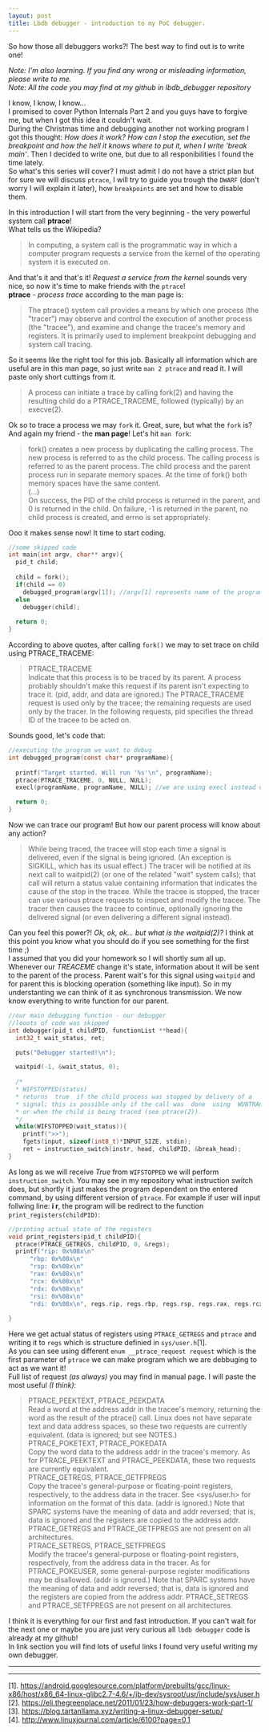 ```yaml
---
layout: post
title: Lbdb debugger - introduction to my PoC debugger.
---
```


So how those all debuggers works?! The best way to find out is to write one!

_Note: I'm also learning. If you find any wrong or misleading information, please write to me._  
_Note: All the code you may find at my github in lbdb\_debugger repository_

I know, I know, I know...  
I promised to cover Python Internals Part 2 and you guys have to forgive me, but when I got this idea it couldn't wait.  
During the Christmas time and debugging another not working program I got this thought: _How does it work? How can I stop the execution, set the breakpoint and how the hell it knows where to put it, when I write 'break main'_. Then I decided to write one, but due to all responibilities I found the time lately.  
So what's this series will cover? I must admit I do not have a strict plan but for sure we will discuss `ptrace`, I will try to guide you trough the `DWARF` (don't worry I will explain it later), how `breakpoints` are set and how to disable them.

In this introduction I will start from the very beginning - the very powerful system call **ptrace**!  
What tells us the Wikipedia?  

>In computing, a system call is the programmatic way in which a computer program requests a service from the kernel of the operating system it is executed on.

And that's it and that's it! _Request a service from the kernel_ sounds very nice, so now it's time to make friends with the `ptrace`!  
**ptrace** - _process trace_ according to the man page is:

>The  ptrace()  system  call  provides a means by which one process (the "tracer") may observe and control the execution of another process (the "tracee"),  and  examine  and change the tracee's memory and registers. It is primarily used to implement breakpoint debugging and system  call tracing.

So it seems like the right tool for this job. Basically all information which are useful are in this man page, so just write `man 2 ptrace` and read it. I will paste only short cuttings from it.

>A process can initiate a  trace  by  calling  fork(2)  and  having  the resulting  child  do  a  PTRACE_TRACEME,  followed  (typically)  by  an execve(2).

Ok so to trace a process we may `fork` it. Great, sure, but what the `fork` is? And again my friend - the **man page**! Let's hit `man fork`:

>fork()  creates  a new process by duplicating the calling process.  The new process is referred to as the child process.  The  calling  process is referred to as the parent process. The child process and the parent process run in separate memory spaces. At the time of fork() both memory spaces have the same content.  
(...)  
On success, the PID of the child process is returned in the parent, and 0 is returned in the child.  On failure, -1 is returned in the  parent, no child process is created, and errno is set appropriately.

Ooo it makes sense now! It time to start coding.

```c
//some skipped code
int main(int argv, char** argv){
  pid_t child;
  
  child = fork();
  if(child == 0)
    debugged_program(argv[1]); //argv[1] represents name of the program we want to trace
  else
    debugger(child);
  
  return 0;
}
```
According to above quotes, after calling `fork()` we may to set trace on child using PTRACE_TRACEME:

>PTRACE_TRACEME  
Indicate that this process is to be traced  by  its  parent. A process probably shouldn't make this request if its parent isn't expecting to trace it. (pid, addr, and data are ignored.) 
The PTRACE_TRACEME request is  used  only  by  the  tracee;  the remaining  requests are used only by the tracer.  In the following requests, pid specifies the thread ID of the  tracee  to  be acted  on.

Sounds good, let's code that:
```c
//executing the program we want to debug
int debugged_program(const char* programName){
  
  printf("Target started. Will run '%s'\n", programName);
  ptrace(PTRACE_TRACEME, 0, NULL, NULL);
  execl(programName, programName, NULL); //we are using execl instead of execve

  return 0;
}
```

Now we can trace our program! But how our parent process will know about any action?

>While  being  traced, the tracee will stop each time a signal is delivered, even if the signal is being ignored.  (An exception  is  SIGKILL, which  has  its usual effect.)  The tracer will be notified at its next call to waitpid(2) (or one of the related "wait"  system  calls);  that call  will  return a status value containing information that indicates the cause of the stop in the tracee.  While the tracee is stopped,  the tracer  can  use  various  ptrace  requests  to  inspect and modify the tracee.  The tracer then causes  the  tracee  to  continue,  optionally ignoring  the  delivered  signal (or even delivering a different signal instead).

Can you feel this power?! _Ok, ok, ok... but what is the waitpid(2)?_ I think at this point you know what you should do if you see something for the first time ;)  
I assumed that you did your homework so I will shortly sum all up. Whenever our _TREACEME_ change it's state, information about it will be sent to the parent of the process. Parent wait's for this signal using `waitpid` and for parent this is blocking operation (something like input). So in my understanting we can think of it as synchronous transmission. We now know everything to write function for our parent.

```c
//our main debugging function - our debugger
//looots of code was skipped
int debugger(pid_t childPID, functionList **head){
  int32_t wait_status, ret;

  puts("Debugger started!\n");

  waitpid(-1, &wait_status, 0);
  
  /*
  * WIFSTOPPED(status) 
  * returns  true  if the child process was stopped by delivery of a
  * signal; this is possible only if the call was  done  using  WUNTRACED 
  * or when the child is being traced (see ptrace(2)).
  */
  while(WIFSTOPPED(wait_status)){
    printf(">>");
    fgets(input, sizeof(int8_t)*INPUT_SIZE, stdin);
    ret = instruction_switch(instr, head, childPID, &break_head);
}
```
As long as we will receive _True_ from `WIFSTOPPED` we will perform `instruction_switch`. You may see in my repository what instruction switch does, but shortly it just makes the program dependent on the entered command, by using different version of `ptrace`. For example if user will input follwing line: **i r**, the program will be redirect to the function `print_registers(childPID)`:

```c
//printing actual state of the registers
void print_registers(pid_t childPID){
  ptrace(PTRACE_GETREGS, childPID, 0, &regs);
  printf("rip: 0x%08x\n"
      "rbp: 0x%08x\n"
      "rsp: 0x%08x\n"
      "rax: 0x%08x\n"
      "rcx: 0x%08x\n"
      "rdx: 0x%08x\n"
      "rsi: 0x%08x\n"
      "rdi: 0x%08x\n", regs.rip, regs.rbp, regs.rsp, regs.rax, regs.rcx, regs.rdx, regs.rsi, regs.rdi);
  
}
```
Here we get actual status of registers using `PTRACE_GETREGS` and `ptrace` and writing it to `regs` which is structure definied in `sys/user.h`[1].  
As you can see using different `enum __ptrace_request request` which is the first parameter of `ptrace` we can make program which we are debbuging to act as we want it!  
Full list of request _(as always)_ you may find in manual page. I will paste the most useful _(I think)_:

>PTRACE_PEEKTEXT, PTRACE_PEEKDATA  
Read a word at the address addr in the tracee's memory,  returning the word as the result of the ptrace() call.  Linux does not have separate  text  and  data  address  spaces,  so  these  two requests  are  currently  equivalent.  (data is ignored; but see NOTES.)  
>PTRACE_POKETEXT, PTRACE_POKEDATA  
Copy  the  word data to the address addr in the tracee's memory. As for PTRACE_PEEKTEXT and PTRACE_PEEKDATA, these  two  requests are currently equivalent.  
>PTRACE_GETREGS, PTRACE_GETFPREGS  
Copy the tracee's general-purpose or  floating-point  registers, respectively,   to   the   address  data  in  the  tracer.   See <sys/user.h> for information on the format of this data.   (addr is  ignored.)   Note that SPARC systems have the meaning of data and addr reversed; that is, data is ignored  and  the  registers are copied to the address addr.  PTRACE_GETREGS and PTRACE_GETFPREGS are not present on all architectures.  
> PTRACE_SETREGS, PTRACE_SETFPREGS  
Modify the tracee's general-purpose or floating-point registers, respectively,  from  the  address  data  in  the tracer. As for PTRACE_POKEUSER, some general-purpose register modifications may be disallowed.  (addr is ignored.)  Note that SPARC systems have the meaning of data and addr reversed; that is, data is  ignored and   the   registers   are   copied   from  the  address  addr. PTRACE_SETREGS and  PTRACE_SETFPREGS  are  not  present  on  all architectures.

I think it is everything for our first and fast introduction. If you can't wait for the next one or maybe you are just very curious all `lbdb debugger` code is already at my github!  
In link section you will find lots of useful links I found very useful writing my own debugger.

----
****
[1]. https://android.googlesource.com/platform/prebuilts/gcc/linux-x86/host/x86_64-linux-glibc2.7-4.6/+/jb-dev/sysroot/usr/include/sys/user.h  
[2]. https://eli.thegreenplace.net/2011/01/23/how-debuggers-work-part-1/  
[3]. https://blog.tartanllama.xyz/writing-a-linux-debugger-setup/  
[4]. http://www.linuxjournal.com/article/6100?page=0,1



